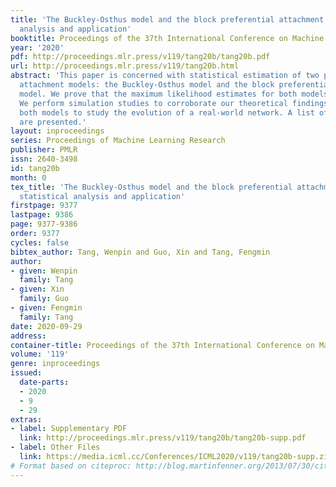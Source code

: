 ```yaml
---
title: 'The Buckley-Osthus model and the block preferential attachment model: statistical
  analysis and application'
booktitle: Proceedings of the 37th International Conference on Machine Learning
year: '2020'
pdf: http://proceedings.mlr.press/v119/tang20b/tang20b.pdf
url: http://proceedings.mlr.press/v119/tang20b.html
abstract: 'This paper is concerned with statistical estimation of two preferential
  attachment models: the Buckley-Osthus model and the block preferential attachment
  model. We prove that the maximum likelihood estimates for both models are consistent.
  We perform simulation studies to corroborate our theoretical findings. We also apply
  both models to study the evolution of a real-world network. A list of open problems
  are presented.'
layout: inproceedings
series: Proceedings of Machine Learning Research
publisher: PMLR
issn: 2640-3498
id: tang20b
month: 0
tex_title: 'The Buckley-Osthus model and the block preferential attachment model:
  statistical analysis and application'
firstpage: 9377
lastpage: 9386
page: 9377-9386
order: 9377
cycles: false
bibtex_author: Tang, Wenpin and Guo, Xin and Tang, Fengmin
author:
- given: Wenpin
  family: Tang
- given: Xin
  family: Guo
- given: Fengmin
  family: Tang
date: 2020-09-29
address: 
container-title: Proceedings of the 37th International Conference on Machine Learning
volume: '119'
genre: inproceedings
issued:
  date-parts:
  - 2020
  - 9
  - 29
extras:
- label: Supplementary PDF
  link: http://proceedings.mlr.press/v119/tang20b/tang20b-supp.pdf
- label: Other Files
  link: https://media.icml.cc/Conferences/ICML2020/v119/tang20b-supp.zip
# Format based on citeproc: http://blog.martinfenner.org/2013/07/30/citeproc-yaml-for-bibliographies/
---
```

